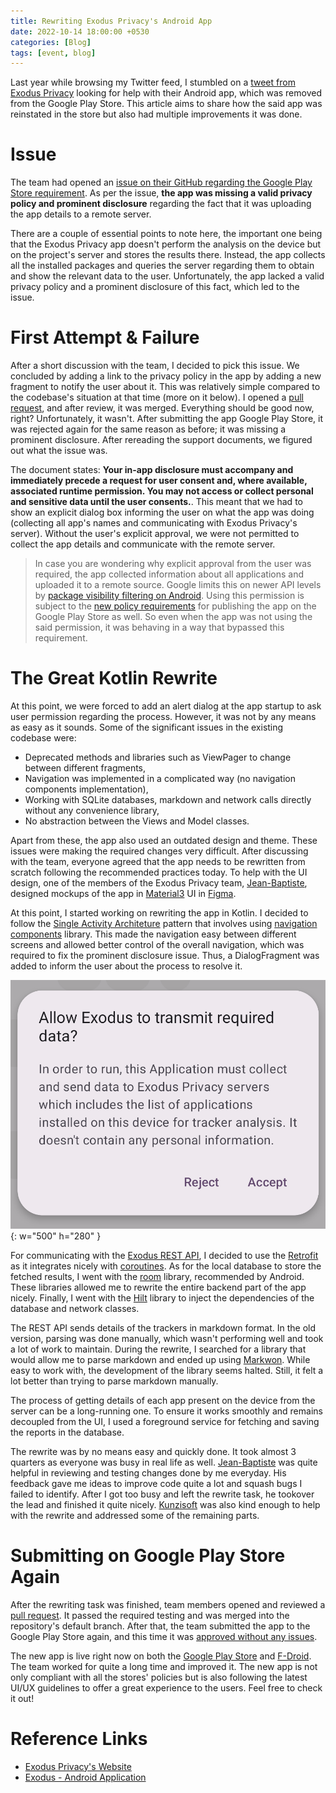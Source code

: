 ```yaml
---
title: Rewriting Exodus Privacy's Android App
date: 2022-10-14 18:00:00 +0530
categories: [Blog]
tags: [event, blog]
---
```


Last year while browsing my Twitter feed, I stumbled on a [tweet from Exodus Privacy](https://twitter.com/ExodusPrivacy/status/1462533262279073795) looking for help with their Android app, which was removed from the Google Play Store. This article aims to share how the said app was reinstated in the store but also had multiple improvements it was done.

# Issue

The team had opened an [issue on their GitHub regarding the Google Play Store requirement](https://github.com/Exodus-Privacy/exodus-android-app/issues/111). As per the issue, **the app was missing a valid privacy policy and prominent disclosure** regarding the fact that it was uploading the app details to a remote server.

There are a couple of essential points to note here, the important one being that the Exodus Privacy app doesn't perform the analysis on the device but on the project's server and stores the results there. Instead, the app collects all the installed packages and queries the server regarding them to obtain and show the relevant data to the user. Unfortunately, the app lacked a valid privacy policy and a prominent disclosure of this fact, which led to the issue.

# First Attempt & Failure

After a short discussion with the team, I decided to pick this issue. We concluded by adding a link to the privacy policy in the app by adding a new fragment to notify the user about it. This was relatively simple compared to the codebase's situation at that time (more on it below). I opened a [pull request](https://github.com/Exodus-Privacy/exodus-android-app/pull/128), and after review, it was merged. Everything should be good now, right? Unfortunately, it wasn't. After submitting the app Google Play Store, it was rejected again for the same reason as before; it was missing a prominent disclosure. After rereading the support documents, we figured out what the issue was.

The document states: **Your in-app disclosure must accompany and immediately precede a request for user consent and, where available, associated runtime permission. You may not access or collect personal and sensitive data until the user consents.**. This meant that we had to show an explicit dialog box informing the user on what the app was doing (collecting all app's names and communicating with Exodus Privacy's server). Without the user's explicit approval, we were not permitted to collect the app details and communicate with the remote server.

> In case you are wondering why explicit approval from the user was required, the app collected information about all applications and uploaded it to a remote source. Google limits this on newer API levels by [package visibility filtering on Android](https://developer.android.com/training/package-visibility). Using this permission is subject to the [new policy requirements](https://support.google.com/googleplay/android-developer/answer/10158779?hl=en#zippy=%2Cinvalid-uses%2Cexceptions%2Cpermitted-uses-of-the-query-all-packages-permission) for publishing the app on the Google Play Store as well. So even when the app was not using the said permission, it was behaving in a way that bypassed this requirement.

# The Great Kotlin Rewrite

At this point, we were forced to add an alert dialog at the app startup to ask user permission regarding the process. However, it was not by any means as easy as it sounds. Some of the significant issues in the existing codebase were:

- Deprecated methods and libraries such as ViewPager to change between different fragments,
- Navigation was implemented in a complicated way (no navigation components implementation),
- Working with SQLite databases, markdown and network calls directly without any convenience library,
- No abstraction between the Views and Model classes.

Apart from these, the app also used an outdated design and theme. These issues were making the required changes very difficult. After discussing with the team, everyone agreed that the app needs to be rewritten from scratch following the recommended practices today. To help with the UI design, one of the members of the Exodus Privacy team, [Jean-Baptiste](https://twitter.com/JbCHARRON88), designed mockups of the app in [Material3](https://m3.material.io/) UI in [Figma](https://www.figma.com/proto/D5dSSeiAvCwdeBDVVKT9ME/Exodus).

At this point, I started working on rewriting the app in Kotlin. I decided to follow the [Single Activity Architeture](https://www.youtube.com/watch?v=2k8x8V77CrU) pattern that involves using [navigation components](https://developer.android.com/jetpack/androidx/releases/navigation) library. This made the navigation easy between different screens and allowed better control of the overall navigation, which was required to fix the prominent disclosure issue. Thus, a DialogFragment was added to inform the user about the process to resolve it.

![Image of dialog](/assets/img/posts/exodus_dialog.png){: w="500" h="280" }

For communicating with the [Exodus REST API](https://github.com/Exodus-Privacy/exodus/blob/v1/doc/api.md), I decided to use the [Retrofit](https://square.github.io/retrofit/) as it integrates nicely with [coroutines](https://developer.android.com/kotlin/coroutines). As for the local database to store the fetched results, I went with the [room](https://developer.android.com/jetpack/androidx/releases/room) library, recommended by Android. These libraries allowed me to rewrite the entire backend part of the app nicely. Finally, I went with the [Hilt](https://dagger.dev/hilt/) library to inject the dependencies of the database and network classes.

The REST API sends details of the trackers in markdown format. In the old version, parsing was done manually, which wasn't performing well and took a lot of work to maintain. During the rewrite, I searched for a library that would allow me to parse markdown and ended up using [Markwon](https://github.com/noties/Markwon). While easy to work with, the development of the library seems halted. Still, it felt a lot better than trying to parse markdown manually.

The process of getting details of each app present on the device from the server can be a long-running one. To ensure it works smoothly and remains decoupled from the UI, I used a foreground service for fetching and saving the reports in the database.

The rewrite was by no means easy and quickly done. It took almost 3 quarters as everyone was busy in real life as well. [Jean-Baptiste](https://twitter.com/JbCHARRON88) was quite helpful in reviewing and testing changes done by me everyday. His feedback gave me ideas to improve code quite a lot and squash bugs I failed to identify. After I got too busy and left the rewrite task, he tookover the lead and finished it quite nicely.
[Kunzisoft](https://twitter.com/KunziSoft) was also kind enough to help with the rewrite and addressed some of the remaining parts.

# Submitting on Google Play Store Again

After the rewriting task was finished, team members opened and reviewed a [pull request](https://github.com/Exodus-Privacy/exodus-android-app/pull/197). It passed the required testing and was merged into the repository's default branch. After that, the team submitted the app to the Google Play Store again, and this time it was [approved without any issues](https://twitter.com/ExodusPrivacy/status/1565655787673792514).

The new app is live right now on both the [Google Play Store](https://play.google.com/store/apps/details?id=org.eu.exodus_privacy.exodusprivacy) and [F-Droid](https://f-droid.org/packages/org.eu.exodus_privacy.exodusprivacy/). The team worked for quite a long time and improved it. The new app is not only compliant with all the stores' policies but is also following the latest UI/UX guidelines to offer a great experience to the users. Feel free to check it out!

# Reference Links

- [Exodus Privacy's Website](https://exodus-privacy.eu.org/en/)
- [Exodus - Android Application](https://github.com/Exodus-Privacy/exodus-android-app)
